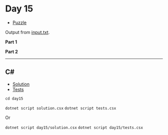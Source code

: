 # Day 15

- [Puzzle](PUZZLE.md)

Output from [input.txt](input.txt).
<!-- Output from [input.txt](day15/input.txt). -->

**Part 1**

> 

**Part 2**

> 

---

## C\#

- [Solution](solution.csx)
- [Tests](tests.csx)

`cd day15`

`dotnet script solution.csx`
`dotnet script tests.csx`

Or

`dotnet script day15/solution.csx`
`dotnet script day15/tests.csx`
